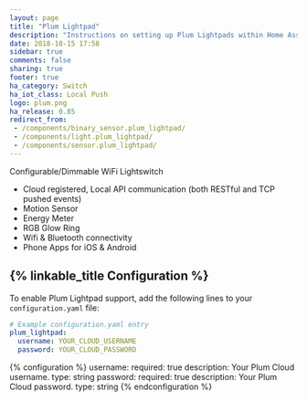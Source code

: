 ```yaml
---
layout: page
title: "Plum Lightpad"
description: "Instructions on setting up Plum Lightpads within Home Assistant."
date: 2018-10-15 17:58
sidebar: true
comments: false
sharing: true
footer: true
ha_category: Switch
ha_iot_class: Local Push
logo: plum.png
ha_release: 0.85
redirect_from:
 - /components/binary_sensor.plum_lightpad/
 - /components/light.plum_lightpad/
 - /components/sensor.plum_lightpad/
---
```


Configurable/Dimmable WiFi Lightswitch
- Cloud registered, Local API communication (both RESTful and TCP pushed events)
- Motion Sensor
- Energy Meter
- RGB Glow Ring
- Wifi & Bluetooth connectivity
- Phone Apps for iOS & Android

## {% linkable_title Configuration %}

To enable Plum Lightpad support, add the following lines to your `configuration.yaml` file:

```yaml
# Example configuration.yaml entry
plum_lightpad:
  username: YOUR_CLOUD_USERNAME
  password: YOUR_CLOUD_PASSWORD
```

{% configuration %}
username:
  required: true
  description: Your Plum Cloud username.
  type: string
password:
  required: true
  description: Your Plum Cloud password.
  type: string
{% endconfiguration %}

